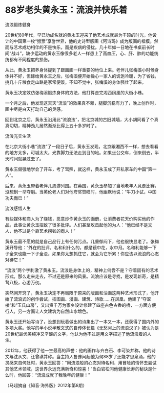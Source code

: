 # 88岁老头黄永玉：流浪并快乐着

流浪锻炼健身

20世纪80年代，早已功成名就的黄永玉迎来了他艺术成就最为丰硕的时光，他设计的中国第一枚“猴票”享誉世界，他的史诗型版画《阿诗玛》成为版画的楷模。然而与艺术成功相伴的不是快乐，而是疾病的侵扰。几十年如一日地在书桌前长时间“战斗”，缺少运动的黄永玉像很多老人一样患上了高血压，心、肝、肺的功能统统都有不同程度的损伤。

从此，黄永玉把养身体提到了跟画画一样重要的地位上来。老伴儿张梅溪小时候身体并不好，但嫁给黄永玉之后，张梅溪便开始操心一家人的饥饱冷暖，为了省钱，挑几十斤粮食走山路是家常便饭。不知不觉中，张梅溪的身体强壮了起来。

黄永玉决定效仿张梅溪锻炼身体的方法，他打算走完湘西凤凰的大街小巷。

一个月之后，他发现这天天“流浪”的效果真不赖，腿脚沉稳有力了，晚上创作时，画中尽是白天打动自己的灵感。

回到北京之后，黄永玉沿用此“流浪法”，把北京城的古旧城墙，大小胡同看了个真真切切，精神劲儿居然渐渐比得上五十多岁时了。

流浪充实生活

在北京大街小巷“流浪”了一段日子后，黄永玉发现，北京跟湘西不一样，想去看看的地方太多，可城太大，光靠脚力无法走到目的地。如果坐公交车，倒来倒去，半天时间就晃过去了。

黄永玉倔强地学会了开车，考了驾照，就这样，黄永玉成了开私家车的中国“第一人”。

后来，黄永玉带着老伴儿周游列国。在英国，黄永玉参加了当地老年人竞走比赛，没想到一举夺魁。当英伦老人们对他夸奖赞叹时，他幽默地说：“牛刀小试，中国功夫而已！”

流浪感悟人生

有些媒体和商人为了赚钱，恶意炒作黄永玉的画册，让消费者花天价购买他的作品。此事让黄永玉招致了很多批评。人们甚至攻击起他的为人：“他已经不是文人，他不过是个靠艺术捞钱的商人！”

黄永玉最不愿的就是自己品行上有任何污点。几重郁闷下，他也很快显老了。张梅溪开导他：“外在的批评，名和利什么的，都是镜中花，水中月。名和利能够一下子全来也能一下子全没，如果你太想抓住它，就会为它所累！你应该以流浪的心态对待它！”

“流浪”两个字刺激了黄永玉。流浪是身体上的，精神上何尝不是？守着固有的艺术形式，那么走来走去，不过还是原来的风景。流浪应该是寻找，是发现新奇，是精骛八极，心游万仞。

突然间开窍了，黄永玉决定不再局限于原来的版画和油画这两种艺术形式了，他开始了流浪式的创作尝试，插图画、漫画、建筑、诗歌……在凤凰，他建了“夺翠楼”和“玉氏山房”，又出资千万为家乡设计修建了四座古色古香的桥，一方面方便行人，另一方面让人文建筑为自然山水增色。

黄永玉还开始写诗了，没想到玩着做出的诗集出了一本又一本，还获得了国内外的多项大奖。他写的半小说半散文式的自传体长篇《无愁河上的流浪汉子》被认为是20世纪最优美纯净又辛酸的文字，他认为他不过是用文字描述了他流浪着的人生。

2012年，他获得了他一生最高的声誉：他的画作与齐白石、李可染并称，他的诗文与沈从文、汪曾祺并称。当主持人鲁豫问起他为何88岁了还能才思泉涌，他的灵感来自何处时，黄永玉回答：“用流浪般的心态对待名利，用冒险的情怀去尝试其他艺术领域，这世界永远充满新奇和惊喜！”当白岩松问他健康长寿的秘诀是什么时，他回答：“流浪成就了我晚年的健康！”

（马超摘自《知音·海外版》2012年第8期）
